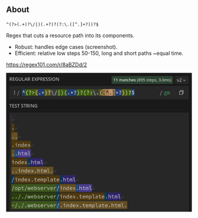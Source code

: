## About

`^(?>(.+)?\/|)(.+?)?(?:\.([^.]+?))?$`

Regex that cuts a resource path into its components.
- Robust: handles edge cases (screenshot).
- Efficient: relative low steps 50-150, long and short paths ~equal time.

https://regex101.com/r/8aBZDd/2
<div>
    <img src="screenshots/001.png" alt="screenshot" width="auto" height="auto">
</div>
